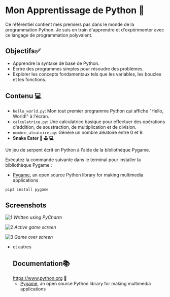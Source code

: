 # Mon Apprentissage de Python 🐍

Ce référentiel contient mes premiers pas dans le monde de la programmation Python. Je suis en train d'apprendre et d'expérimenter avec ce langage de programmation polyvalent.

## Objectifs✅

- Apprendre la syntaxe de base de Python.
- Écrire des programmes simples pour résoudre des problèmes.
- Explorer les concepts fondamentaux tels que les variables, les boucles et les fonctions.

## Contenu 💻

- `hello_world.py`: Mon tout premier programme Python qui affiche "Hello, World!" à l'écran.
- `calculatrice.py`: Une calculatrice basique pour effectuer des opérations d'addition, de soustraction, de multiplication et de division.
- `nombre_aleatoire.py`: Génère un nombre aléatoire entre 0 et 9.
- **Snake Eater 🐍 🕹️ 💻**

Un jeu de serpent écrit en Python à l'aide de la bibliothèque Pygame.



Exécutez la commande suivante dans le terminal pour installer la bibliothèque Pygame :
* [Pygame](https://www.pygame.org/wiki/GettingStarted), an open source Python library for making multimedia applications

```bash
pip3 install pygame
```
## Screenshots

![1](https://user-images.githubusercontent.com/32998741/33873439-27f635b2-df45-11e7-8fc1-f7812f17447a.png)
*Written using PyCharm*

![2](https://user-images.githubusercontent.com/32998741/33873437-2780ed2a-df45-11e7-9776-b1f151fa4e02.png)
*Active game screen*

![3](https://user-images.githubusercontent.com/32998741/33873440-28647360-df45-11e7-8291-b82d5646352f.png)
*Game over screen*

- et autres
  ## Documentation📚
  https://www.python.org 🐍
  * [Pygame](https://www.pygame.org/wiki/GettingStarted), an open source Python library for making multimedia applications




